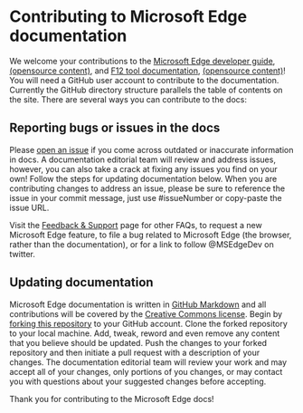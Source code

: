 # Contributing to Microsoft Edge documentation

We welcome your contributions to the [Microsoft Edge developer guide](https://developer.microsoft.com/en-us/microsoft-edge/platform/documentation/f12-devtools-guide/), [(opensource content)](./dev-guide), and [F12 tool documentation](https://developer.microsoft.com/en-us/microsoft-edge/platform/documentation/f12-devtools-guide/), [(opensource content)](./f12-devtools-guide)! You will need a GitHub user account to contribute to the documentation. Currently the GitHub directory structure parallels the table of contents on the site. There are several ways you can contribute to the docs:

## Reporting bugs or issues in the docs
Please [open an issue](https://github.com/MicrosoftEdge/MicrosoftEdge-Documentation/issues) if you come across outdated or inaccurate information in docs. A documentation editorial team will review and address issues, however, you can also take a crack at fixing any issues you find on your own! Follow the steps for updating documentation below. When you are contributing changes to address an issue, please be sure to reference the issue in your commit message, just use #issueNumber or copy-paste the issue URL.  

Visit the [Feedback & Support](https://developer.microsoft.com/en-us/microsoft-edge/community/support/) page for other FAQs, to request a new Microsoft Edge feature, to file a bug related to Microsoft Edge (the browser, rather than the documentation), or for a link to follow @MSEdgeDev on twitter.

## Updating documentation
Microsoft Edge documentation is written in [GitHub Markdown](https://help.github.com/articles/basic-writing-and-formatting-syntax/) and all contributions will be covered by the [Creative Commons license](./LICENSE.md). Begin by [forking this repository](https://help.github.com/articles/fork-a-repo/) to your GitHub account. Clone the forked repository to your local machine. Add, tweak, reword and even remove any content that you believe should be updated. Push the changes to your forked repository and then initiate a pull request with a description of your changes. The documentation editorial team will review your work and may accept all of your changes, only portions of you changes, or may contact you with questions about your suggested changes before accepting.

Thank you for contributing to the Microsoft Edge docs!
